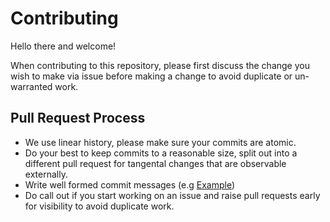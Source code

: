 # Contributing

Hello there and welcome!

When contributing to this repository, please first discuss the change you wish to make via issue before making a 
change to avoid duplicate or un-warranted work.

## Pull Request Process

- We use linear history, please make sure your commits are atomic.
- Do your best to keep commits to a reasonable size, split out into a different pull request for tangental changes that are observable externally.
- Write well formed commit messages (e.g [Example](https://tbaggery.com/2008/04/19/a-note-about-git-commit-messages.html))
- Do call out if you start working on an issue and raise pull requests early for visibility to avoid duplicate work.